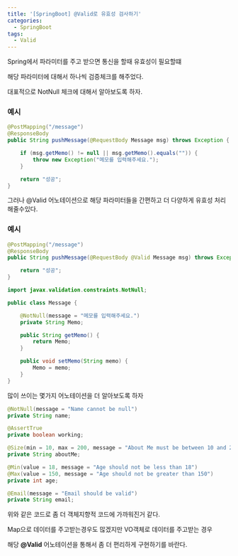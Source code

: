 ```yaml
---
title: '[SpringBoot] @Valid로 유효성 검사하기'
categories:
  - SpringBoot
tags:
  - Valid
---
```


Spring에서 파라미터를 주고 받으면 통신을 할때 유효성이 필요할떄

해당 파라미터에 대해서 하나씩 검증체크를 해주었다.

대표적으로 NotNull 체크에 대해서 알아보도록 하자.

### 예시

```java
@PostMapping("/message")
@ResponseBody
public String pushMessage(@RequestBody Message msg) throws Exception {

    if (msg.getMemo() != null || msg.getMemo().equals("")) {
        throw new Exception("메모를 입력해주세요.");
    }

    return "성공";
}
```

그러나 @Valid 어노테이션으로 해당 파라미터들을 간편하고 더 다양하게 유효성 처리해줄수있다.

### 예시

```java
@PostMapping("/message")
@ResponseBody
public String pushMessage(@RequestBody @Valid Message msg) throws Exception {

    return "성공";
}
```

```java
import javax.validation.constraints.NotNull;

public class Message {

    @NotNull(message = "메모를 입력해주세요.")
    private String Memo;

    public String getMemo() {
        return Memo;
    }

    public void setMemo(String memo) {
        Memo = memo;
    }
}
```

많이 쓰이는 몇가지 어노테이션을 더 알아보도록 하자

```java
@NotNull(message = "Name cannot be null")
private String name;

@AssertTrue
private boolean working;

@Size(min = 10, max = 200, message = "About Me must be between 10 and 200 characters")
private String aboutMe;

@Min(value = 18, message = "Age should not be less than 18")
@Max(value = 150, message = "Age should not be greater than 150")
private int age;

@Email(message = "Email should be valid")
private String email;
```

위와 같은 코드로 좀 더 객체지향적 코드에 가까워진거 같다.

Map으로 데이터를 주고받는경우도 많겠지만 VO객체로 데이터를 주고받는 경우

해당 **@Valid** 어노테이션을 통해서 좀 더 편리하게 구현하기를 바란다.
